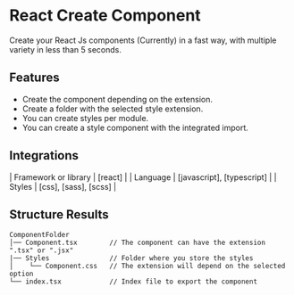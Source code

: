 # React Create Component
Create your React Js components (Currently) in a fast way, with multiple variety in less than 5 seconds.

## Features
- Create the component depending on the extension.
- Create a folder with the selected style extension.
- You can create styles per module.
- You can create a style component with the integrated import.

## Integrations
| Framework or library    | [react]                      | 
| Language                | [javascript], [typescript]   | 
| Styles                  | [css], [sass], [scss]        | 

## Structure Results
```
ComponentFolder
│── Component.tsx        // The component can have the extension ".tsx" or ".jsx"
|── Styles               // Folder where you store the styles
│    └── Component.css   // The extension will depend on the selected option
└── index.tsx            // Index file to export the component
```
